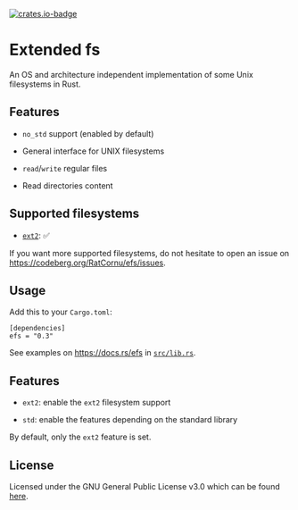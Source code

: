 [![crates.io-badge]][crates.io-link]

[crates.io-badge]: https://img.shields.io/crates/v/efs.svg
[crates.io-link]: https://crates.io/crates/efs

# Extended fs

An OS and architecture independent implementation of some Unix filesystems in Rust.

## Features

* `no_std` support (enabled by default)

* General interface for UNIX filesystems

* `read`/`write` regular files

* Read directories content

## Supported filesystems

* [`ext2`](https://en.wikipedia.org/wiki/Ext2): ✅

If you want more supported filesystems, do not hesitate to open an issue on <https://codeberg.org/RatCornu/efs/issues>.

## Usage

Add this to your `Cargo.toml`:

```
[dependencies]
efs = "0.3"
```

See examples on <https://docs.rs/efs> in [`src/lib.rs`](src/lib.rs).

## Features

* `ext2`: enable the `ext2` filesystem support

* `std`: enable the features depending on the standard library

By default, only the `ext2` feature is set.

## License

Licensed under the GNU General Public License v3.0 which can be found [here](LICENSE).
